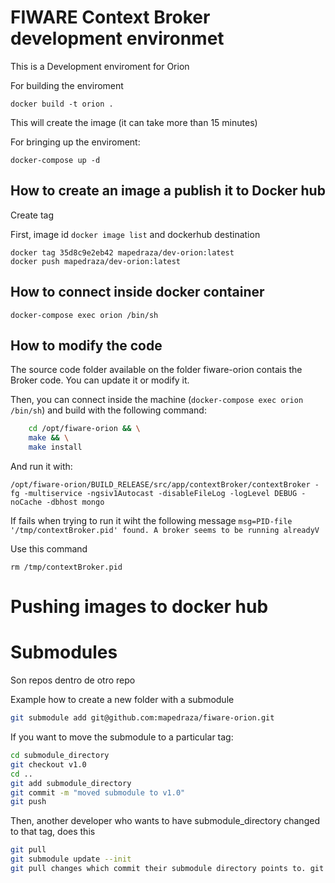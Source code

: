 # FIWARE Context Broker development environmet

This is a Development enviroment for Orion

For building the enviroment

`docker build -t orion .`

This will create the image (it can take more than 15 minutes)


For bringing up the enviroment:

`docker-compose up -d`



## How to create an image a publish it to Docker hub

Create tag

First, image id `docker image list` and dockerhub destination
``` 
docker tag 35d8c9e2eb42 mapedraza/dev-orion:latest
docker push mapedraza/dev-orion:latest
```


## How to connect inside docker container

`docker-compose exec orion /bin/sh`

## How to modify the code

The source code folder available on the folder fiware-orion contais the Broker code. You can update it or modify it. 

Then, you can connect inside the machine (`docker-compose exec orion /bin/sh`) and build with the following command:

``` bash
    cd /opt/fiware-orion && \
    make && \
    make install
```

And run it with:

`/opt/fiware-orion/BUILD_RELEASE/src/app/contextBroker/contextBroker -fg -multiservice -ngsiv1Autocast -disableFileLog -logLevel DEBUG -noCache -dbhost mongo`

If fails when trying to run it wiht the following message `msg=PID-file '/tmp/contextBroker.pid' found. A broker seems to be running alreadyV`

Use this command

```
rm /tmp/contextBroker.pid
```

# Pushing images to docker hub



# Submodules

Son repos dentro de otro repo

Example how to create a new folder with a submodule

```bash
git submodule add git@github.com:mapedraza/fiware-orion.git
```

If you want to move the submodule to a particular tag:

```bash
cd submodule_directory
git checkout v1.0
cd ..
git add submodule_directory
git commit -m "moved submodule to v1.0"
git push
```

Then, another developer who wants to have submodule_directory changed to that tag, does this

```bash
git pull
git submodule update --init
git pull changes which commit their submodule directory points to. git submodule update actually merges in the new code.
```